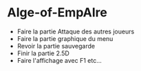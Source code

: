 # AIge-of-EmpAIre

- Faire la partie Attaque des autres joueurs
- Faire la partie graphique du menu
- Revoir la partie sauvegarde
- Finir la partie 2.5D
- Faire l'affichage avec F1 etc...